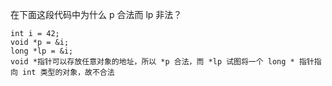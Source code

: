 在下面这段代码中为什么 p 合法而 lp 非法？

    int i = 42;
    void *p = &i;
    long *lp = &i;
    void *指针可以存放任意对象的地址，所以 *p 合法，而 *lp 试图将一个 long * 指针指向 int 类型的对象，故不合法                                                                                     
